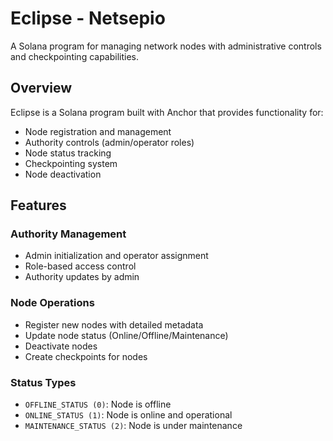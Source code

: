 # Eclipse - Netsepio

A Solana program for managing network nodes with administrative controls and checkpointing capabilities.

## Overview

Eclipse is a Solana program built with Anchor that provides functionality for:

- Node registration and management
- Authority controls (admin/operator roles)
- Node status tracking
- Checkpointing system
- Node deactivation

## Features

### Authority Management

- Admin initialization and operator assignment
- Role-based access control
- Authority updates by admin

### Node Operations

- Register new nodes with detailed metadata
- Update node status (Online/Offline/Maintenance)
- Deactivate nodes
- Create checkpoints for nodes

### Status Types

- `OFFLINE_STATUS (0)`: Node is offline
- `ONLINE_STATUS (1)`: Node is online and operational
- `MAINTENANCE_STATUS (2)`: Node is under maintenance
